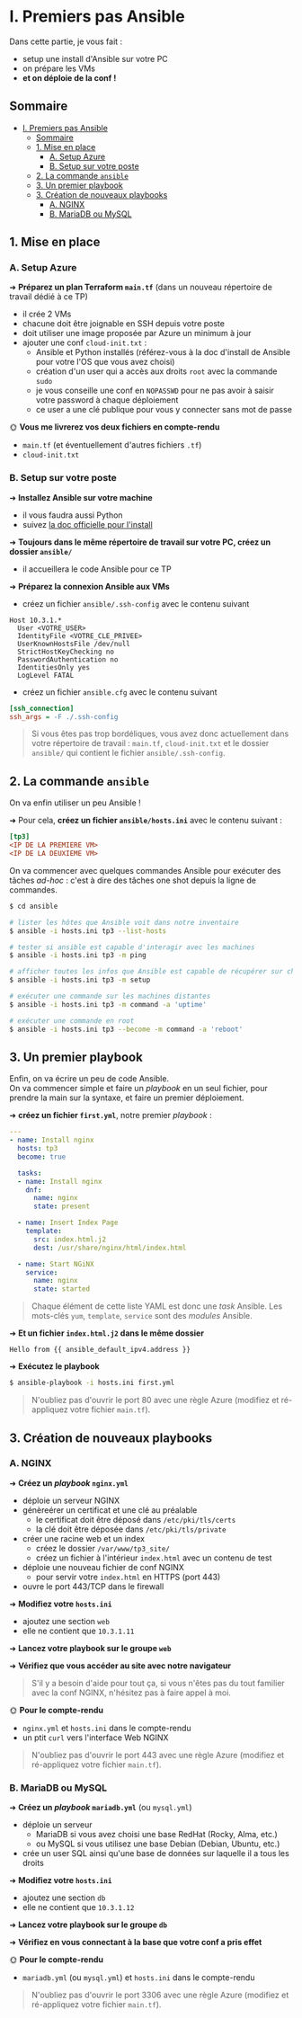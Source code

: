 # I. Premiers pas Ansible

Dans cette partie, je vous fait :

- setup une install d'Ansible sur votre PC
- on prépare les VMs
- **et on déploie de la conf !**

## Sommaire

- [I. Premiers pas Ansible](#i-premiers-pas-ansible)
  - [Sommaire](#sommaire)
  - [1. Mise en place](#1-mise-en-place)
    - [A. Setup Azure](#a-setup-azure)
    - [B. Setup sur votre poste](#b-setup-sur-votre-poste)
  - [2. La commande `ansible`](#2-la-commande-ansible)
  - [3. Un premier playbook](#3-un-premier-playbook)
  - [3. Création de nouveaux playbooks](#3-création-de-nouveaux-playbooks)
    - [A. NGINX](#a-nginx)
    - [B. MariaDB ou MySQL](#b-mariadb-ou-mysql)

## 1. Mise en place

### A. Setup Azure

➜ **Préparez un plan Terraform `main.tf`** (dans un nouveau répertoire de travail dédié à ce TP)

- il crée 2 VMs
- chacune doit être joignable en SSH depuis votre poste
- doit utiliser une image proposée par Azure un minimum à jour
- ajouter une conf `cloud-init.txt` :
  - Ansible et Python installés (référez-vous à la doc d'install de Ansible pour votre l'OS que vous avez choisi)
  - création d'un user qui a accès aux droits `root` avec la commande `sudo`
  - je vous conseille une conf en `NOPASSWD` pour ne pas avoir à saisir votre password à chaque déploiement
  - ce user a une clé publique pour vous y connecter sans mot de passe

🌞 **Vous me livrerez vos deux fichiers en compte-rendu**

- `main.tf` (et éventuellement d'autres fichiers `.tf`)
- `cloud-init.txt`

### B. Setup sur votre poste

➜ **Installez Ansible sur votre machine**

- il vous faudra aussi Python
- suivez [la doc officielle pour l'install](https://docs.ansible.com/ansible/latest/installation_guide/index.html)

➜ **Toujours dans le même répertoire de travail sur votre PC, créez un dossier `ansible/`**

- il accueillera le code Ansible pour ce TP

➜ **Préparez la connexion Ansible aux VMs**

- créez un fichier `ansible/.ssh-config` avec le contenu suivant

```ssh-config
Host 10.3.1.*
  User <VOTRE_USER>
  IdentityFile <VOTRE_CLE_PRIVEE>
  UserKnownHostsFile /dev/null
  StrictHostKeyChecking no
  PasswordAuthentication no
  IdentitiesOnly yes
  LogLevel FATAL
```

- créez un fichier `ansible.cfg` avec le contenu suivant

```ini
[ssh_connection]
ssh_args = -F ./.ssh-config
```

> Si vous êtes pas trop bordéliques, vous avez donc actuellement dans votre répertoire de travail : `main.tf`, `cloud-init.txt` et le dossier `ansible/` qui contient le fichier `ansible/.ssh-config`.

## 2. La commande `ansible`

On va enfin utiliser un peu Ansible !

➜ Pour cela, **créez un fichier `ansible/hosts.ini`** avec le contenu suivant :

```ini
[tp3]
<IP DE LA PREMIERE VM>
<IP DE LA DEUXIEME VM>
```

On va commencer avec quelques commandes Ansible pour exécuter des tâches *ad-hoc* : c'est à dire des tâches one shot depuis la ligne de commandes.

```bash
$ cd ansible

# lister les hôtes que Ansible voit dans notre inventaire
$ ansible -i hosts.ini tp3 --list-hosts

# tester si ansible est capable d'interagir avec les machines
$ ansible -i hosts.ini tp3 -m ping

# afficher toutes les infos que Ansible est capable de récupérer sur chaque machine
$ ansible -i hosts.ini tp3 -m setup

# exécuter une commande sur les machines distantes
$ ansible -i hosts.ini tp3 -m command -a 'uptime'

# exécuter une commande en root
$ ansible -i hosts.ini tp3 --become -m command -a 'reboot'
```

## 3. Un premier playbook

Enfin, on va écrire un peu de code Ansible.  
On va commencer simple et faire un *playbook* en un seul fichier, pour prendre la main sur la syntaxe, et faire un premier déploiement.

➜ **créez un fichier `first.yml`**, notre premier *playbook* :

```yaml
---
- name: Install nginx
  hosts: tp3
  become: true

  tasks:
  - name: Install nginx
    dnf:
      name: nginx
      state: present

  - name: Insert Index Page
    template:
      src: index.html.j2
      dest: /usr/share/nginx/html/index.html

  - name: Start NGiNX
    service:
      name: nginx
      state: started
```

> Chaque élément de cette liste YAML est donc une *task* Ansible. Les mots-clés `yum`, `template`, `service` sont des *modules* Ansible.

➜ **Et un fichier `index.html.j2` dans le même dossier**

```jinja2
Hello from {{ ansible_default_ipv4.address }}
```

➜ **Exécutez le playbook**

```bash
$ ansible-playbook -i hosts.ini first.yml
```

> N'oubliez pas d'ouvrir le port 80 avec une règle Azure (modifiez et ré-appliquez votre fichier `main.tf`).

## 3. Création de nouveaux playbooks

### A. NGINX

➜ **Créez un *playbook* `nginx.yml`**

- déploie un serveur NGINX
- génèreérer un certificat et une clé au préalable
  - le certificat doit être déposé dans `/etc/pki/tls/certs`
  - la clé doit être déposée dans `/etc/pki/tls/private`
- créer une racine web et un index
  - créez le dossier `/var/www/tp3_site/`
  - créez un fichier à l'intérieur `index.html` avec un contenu de test
- déploie une nouveau fichier de conf NGINX
  - pour servir votre `index.html` en HTTPS (port 443)
- ouvre le port 443/TCP dans le firewall

➜ **Modifiez votre `hosts.ini`**

- ajoutez une section `web`
- elle ne contient que `10.3.1.11`

➜ **Lancez votre playbook sur le groupe `web`**

➜ **Vérifiez que vous accéder au site avec notre navigateur**

> S'il y a besoin d'aide pour tout ça, si vous n'êtes pas du tout familier avec la conf NGINX, n'hésitez pas à faire appel à moi.

🌞 **Pour le compte-rendu**

- `nginx.yml` et `hosts.ini` dans le compte-rendu
- un ptit `curl` vers l'interface Web NGINX

> N'oubliez pas d'ouvrir le port 443 avec une règle Azure (modifiez et ré-appliquez votre fichier `main.tf`).

### B. MariaDB ou MySQL

➜ **Créez un *playbook* `mariadb.yml`** (ou `mysql.yml`)

- déploie un serveur 
  - MariaDB si vous avez choisi une base RedHat (Rocky, Alma, etc.)
  - ou MySQL si vous utilisez une base Debian  (Debian, Ubuntu, etc.)
- crée un user SQL ainsi qu'une base de données sur laquelle il a tous les droits

➜ **Modifiez votre `hosts.ini`**

- ajoutez une section `db`
- elle ne contient que `10.3.1.12`

➜ **Lancez votre playbook sur le groupe `db`**

➜ **Vérifiez en vous connectant à la base que votre conf a pris effet**

🌞 **Pour le compte-rendu**

- `mariadb.yml` (ou `mysql.yml`) et `hosts.ini` dans le compte-rendu

> N'oubliez pas d'ouvrir le port 3306 avec une règle Azure (modifiez et ré-appliquez votre fichier `main.tf`).
